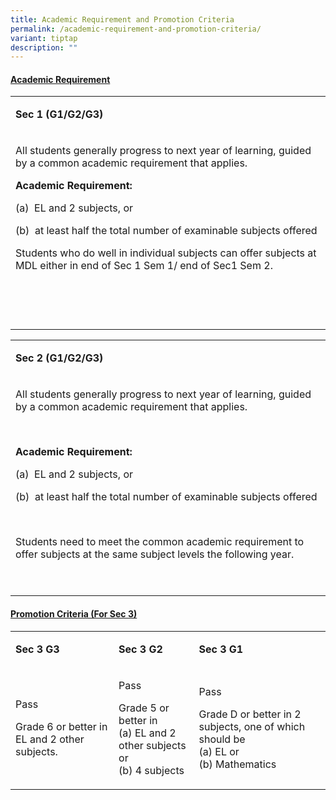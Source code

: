 ```yaml
---
title: Academic Requirement and Promotion Criteria
permalink: /academic-requirement-and-promotion-criteria/
variant: tiptap
description: ""
---
```

<h4><strong><u>Academic Requirement</u></strong></h4>
<table style="minWidth: 25px">
<colgroup>
<col>
</colgroup>
<tbody>
<tr>
<td rowspan="1" colspan="1">
<p><strong>Sec 1 (G1/G2/G3)</strong>
</p>
</td>
</tr>
<tr>
<td rowspan="1" colspan="1">
<p>All students generally progress to next year of learning, guided by a
common academic requirement that applies.</p>
<p><strong>Academic Requirement:</strong>
</p>
<p>(a)&nbsp; EL and 2 subjects, or</p>
<p>(b)&nbsp; at least half the total number of examinable subjects offered</p>
<p></p>
<p>Students who do well in&nbsp;individual subjects can offer subjects at
MDL either in end of Sec 1 Sem 1/ end of Sec1 Sem 2.</p>
<p>&nbsp;</p>
<p>&nbsp;</p>
</td>
</tr>
</tbody>
</table>
<p></p>
<table style="minWidth: 25px">
<colgroup>
<col>
</colgroup>
<tbody>
<tr>
<td rowspan="1" colspan="1">
<p><strong>Sec 2 (G1/G2/G3)</strong>
</p>
</td>
</tr>
<tr>
<td rowspan="1" colspan="1">
<p>All students generally progress to next year of learning, guided by a
common academic requirement that applies.</p>
<p><strong>&nbsp;</strong>
</p>
<p><strong>Academic Requirement:</strong>
</p>
<p>(a)&nbsp; EL and 2 subjects, or</p>
<p>(b)&nbsp; at least half the total number of examinable subjects offered</p>
<p><strong>&nbsp;</strong>
</p>
<p>Students need to meet the common academic requirement to offer subjects
at&nbsp;the same subject levels the following year.</p>
<p>&nbsp;</p>
</td>
</tr>
</tbody>
</table>
<p></p>
<h4><strong><u>Promotion Criteria (For Sec 3)</u></strong></h4>
<table style="minWidth: 75px">
<colgroup>
<col>
<col>
<col>
</colgroup>
<tbody>
<tr>
<td rowspan="1" colspan="1">
<p><strong>Sec 3 G3</strong>
</p>
</td>
<td rowspan="1" colspan="1">
<p><strong>Sec 3 G2</strong>
</p>
</td>
<td rowspan="1" colspan="1">
<p><strong>Sec 3 G1</strong>
</p>
</td>
</tr>
<tr>
<td rowspan="1" colspan="1">
<p>Pass</p>
<p>Grade 6 or better in EL and 2 other subjects.</p>
</td>
<td rowspan="1" colspan="1">
<p>Pass</p>
<p>Grade 5 or better in
<br>(a) EL and 2 other subjects or
<br>(b) 4 subjects</p>
</td>
<td rowspan="1" colspan="1">
<p>Pass</p>
<p>Grade D or better in 2 subjects, one of which should be
<br>(a) EL or
<br>(b) Mathematics</p>
</td>
</tr>
</tbody>
</table>
<p></p>
<p></p>